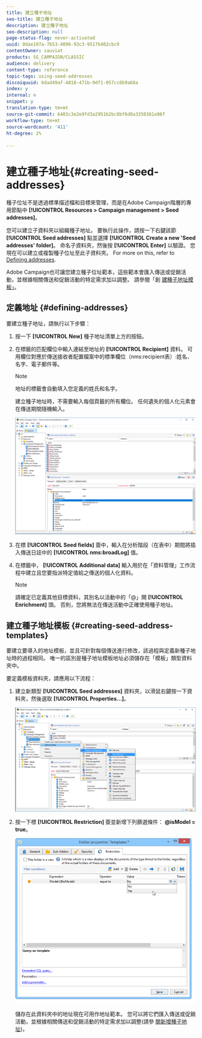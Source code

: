 ```yaml
---
title: 建立種子地址
seo-title: 建立種子地址
description: 建立種子地址
seo-description: null
page-status-flag: never-activated
uuid: 0dae107a-7b53-4096-93c3-9517b402cbc9
contentOwner: sauviat
products: SG_CAMPAIGN/CLASSIC
audience: delivery
content-type: reference
topic-tags: using-seed-addresses
discoiquuid: 6dad49af-4818-471b-9df1-057cc6b9a68a
index: y
internal: n
snippet: y
translation-type: tm+mt
source-git-commit: 6483c3e2e9fd3a2951b2bc8bf6d8a3350361e86f
workflow-type: tm+mt
source-wordcount: '411'
ht-degree: 2%

---
```



# 建立種子地址{#creating-seed-addresses}

種子位址不是透過標準描述檔和目標來管理，而是在Adobe Campaign階層的專用節點中 **[!UICONTROL Resources > Campaign management > Seed addresses]**。

您可以建立子資料夾以組織種子地址。 要執行此操作，請按一下右鍵該節 **[!UICONTROL Seed addresses]** 點並選擇 **[!UICONTROL Create a new 'Seed addresses' folder]**。 命名子資料夾，然後按 **[!UICONTROL Enter]** 以驗證。 您現在可以建立或複製種子位址至此子資料夾。 For more on this, refer to [Defining addresses](#defining-addresses).

Adobe Campaign也可讓您建立種子位址範本，這些範本會匯入傳送或促銷活動，並根據相關傳送和促銷活動的特定需求加以調整。 請參閱「創 [建種子地址模板」](#creating-seed-address-templates)。

## 定義地址 {#defining-addresses}

要建立種子地址，請執行以下步驟：

1. 按一下 **[!UICONTROL New]** 種子地址清單上方的按鈕。
1. 在標籤的匹配欄位中輸入連結至地址的 **[!UICONTROL Recipient]** 資料。 可用欄位對應於傳送接收者配置檔案中的標準欄位（nms:recipient表）:姓名、名字、電子郵件等。

   >[!NOTE]
   >
   >地址的標籤會自動填入您定義的姓氏和名字。
   >
   >建立種子地址時，不需要輸入每個頁籤的所有欄位。 任何遺失的個人化元素會在傳送期間隨機輸入。

   ![](assets/s_ncs_user_seedlist_new_address.png)

1. 在標 **[!UICONTROL Seed fields]** 簽中，輸入在分析階段（在表中）期間將插入傳送日誌中的 **[!UICONTROL nms:broadLog]** 值。

1. 在標籤中， **[!UICONTROL Additional data]** 輸入用於在「資料管理」工作流程中建立且您要指派特定值給之傳送的個人化資料。

   >[!NOTE]
   >
   >請確定已定義其他目標資料，其別名以活動中的「@」開 **[!UICONTROL Enrichment]** 頭。 否則，您將無法在傳送活動中正確使用種子地址。

## 建立種子地址模板 {#creating-seed-address-templates}

要建立要導入的地址模板，並且可針對每個傳送進行修改，該過程與定義新種子地址時的過程相同。 唯一的區別是種子地址模板地址必須儲存在「模板」類型資料夾中。

要定義模板資料夾，請應用以下流程：

1. 建立新類型 **[!UICONTROL Seed addresses]** 資料夾，以滑鼠右鍵按一下資料夾，然後選取 **[!UICONTROL Properties...]**。

   ![](assets/s_ncs_user_seedlist_template_folder.png)

1. 按一下標 **[!UICONTROL Restriction]** 簽並新增下列篩選條件： **@isModel = true**。

   ![](assets/s_ncs_user_seedlist_folder_is_model.png)

   儲存在此資料夾中的地址現在可用作地址範本。 您可以將它們匯入傳送或促銷活動，並根據相關傳送和促銷活動的特定需求加以調整(請參 [閱新增種子地址](../../delivery/using/adding-seed-addresses.md))。

